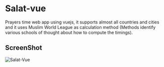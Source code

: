 # Salat-vue

Prayers time web app using vuejs, it supports almost all countries and cities and it uses Muslim World League as calculation method (Methods identify various schools of thought about how to compute the timings).

## ScreenShot

![Salat-Vue](https://github.com/ELATTARIYassine/Salat-vue/tree/main/media/salat-vue.png)
